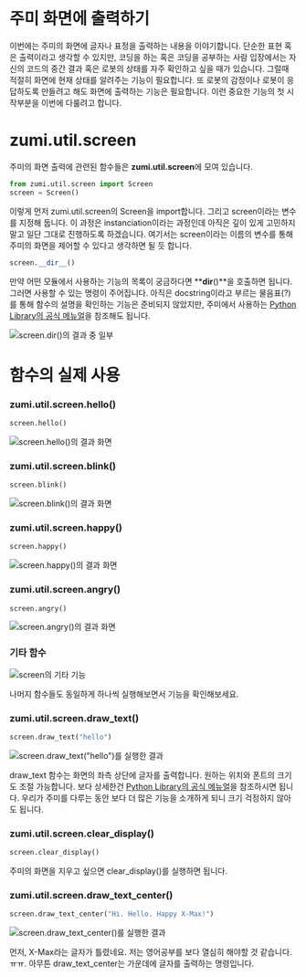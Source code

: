 # 주미 화면에 출력하기

이번에는 주미의 화면에 글자나 표정을 출력하는 내용을 이야기합니다. 단순한 표현 혹은 출력이라고 생각할 수 있지만, 코딩을 하는 혹은 코딩을 공부하는 사람 입장에서는 자신의 코드의 중간 결과 혹은 로봇의 상태를 자주 확인하고 싶을 때가 있습니다. 그럴때 적절히 화면에 현재 상태를 알려주는 기능이 필요합니다. 또 로봇의 감정이나 로봇이 응답하도록 만들려고 해도 화면에 출력하는 기능은 필요합니다. 이런 중요한 기능의 첫 시작부분을 이번에 다룰려고 합니다.

# zumi.util.screen

주미의 화면 출력에 관련된 함수들은 **zumi.util.screen**에 모여 있습니다.

```py
from zumi.util.screen import Screen 
screen = Screen()
```

이렇게 먼저 zumi.util.screen의 Screen을 import합니다. 그리고 screen이라는 변수를 지정해 둡니다. 이 과정은 instanciation이라는 과정인데 아직은 깊이 있게 고민하지 말고 일단 그대로 진행하도록 하겠습니다. 여기서는 screen이라는 이름의 변수를 통해 주미의 화면을 제어할 수 있다고 생각하면 될 듯 합니다.

```py
screen.__dir__()
```

만약 어떤 모듈에서 사용하는 기능의 목록이 궁금하다면 **__dir__()**을 호출하면 됩니다. 그러면 사용할 수 있는 명령이 주어집니다. 아직은 docstring이라고 부르는 물음표(?)를 통해 함수의 설명을 확인하는 기능은 준비되지 않았지만, 주미에서 사용하는 [Python Library의 공식 메뉴얼](http://docs.robolink.com/zumi-library)을 참조해도 됩니다. 

![screen.__dir__()의 결과 중 일부](./print_screen/001.jpg)

# 함수의 실제 사용

### zumi.util.screen.hello()

```py
screen.hello()
```

![screen.hello()의 결과 화면](./print_screen/002.jpg)

### zumi.util.screen.blink()

```py
screen.blink()
```

![screen.blink()의 결과 화면](./print_screen/003.jpg)

### zumi.util.screen.happy()

```py
screen.happy()
```

![screen.happy()의 결과 화면](./print_screen/004.jpg)

### zumi.util.screen.angry()

```py
screen.angry()
```

![screen.angry()의 결과 화면](./print_screen/005.jpg)

### 기타 함수

![screen의 기타 기능](./print_screen/006.jpg)

나머지 함수들도 동일하게 하나씩 실행해보면서 기능을 확인해보세요.

### zumi.util.screen.draw_text()

```py
screen.draw_text("hello")
```

![screen.draw_text("hello")를 실행한 결과](./print_screen/007.jpg)

draw_text 함수는 화면의 좌측 상단에 글자를 출력합니다. 원하는 위치와 폰트의 크기도 조절 가능합니다. 보다 상세한건 [Python Library의 공식 메뉴얼](http://docs.robolink.com/zumi-library)을 참조하시면 됩니다. 우리가 주미를 다루는 동안 보다 더 많은 기능을 소개하게 되니 크기 걱정하지 않아도 됩니다.

### zumi.util.screen.clear_display()

```py
screen.clear_display()
```

주미의 화면을 지우고 싶으면 clear_display()를 실행하면 됩니다.

### zumi.util.screen.draw_text_center()

```py
screen.draw_text_center("Hi. Hello. Happy X-Max!")
```

![screen.draw_text_center()를 실행한 결과](./print_screen/008.jpg)

먼저, X-Max라는 글자가 틀렸네요. 저는 영어공부를 보다 열심히 해야할 것 같습니다.ㅠㅠ. 아무튼 draw_text_center는 가운데에 글자를 출력하는 명령입니다.



